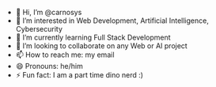 - 👋 Hi, I’m @carnosys
- 👀 I’m interested in Web Development, Artificial Intelligence, Cybersecurity
- 🌱 I’m currently learning Full Stack Development
- 💞️ I’m looking to collaborate on any Web or AI project
- 📫 How to reach me: my email 
- 😄 Pronouns: he/him
- ⚡ Fun fact: I am a part time dino nerd :) 


